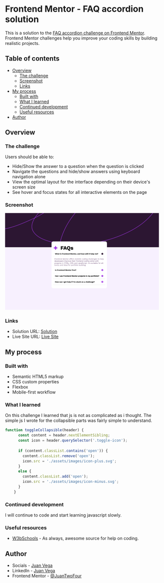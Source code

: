 # Frontend Mentor - FAQ accordion solution

This is a solution to the [FAQ accordion challenge on Frontend Mentor](https://www.frontendmentor.io/challenges/faq-accordion-wyfFdeBwBz). Frontend Mentor challenges help you improve your coding skills by building realistic projects. 

## Table of contents

- [Overview](#overview)
  - [The challenge](#the-challenge)
  - [Screenshot](#screenshot)
  - [Links](#links)
- [My process](#my-process)
  - [Built with](#built-with)
  - [What I learned](#what-i-learned)
  - [Continued development](#continued-development)
  - [Useful resources](#useful-resources)
- [Author](#author)

## Overview

### The challenge

Users should be able to:

- Hide/Show the answer to a question when the question is clicked
- Navigate the questions and hide/show answers using keyboard navigation alone
- View the optimal layout for the interface depending on their device's screen size
- See hover and focus states for all interactive elements on the page

### Screenshot

![](./assets/images/Screenshot.png)

### Links

- Solution URL: [Solution](https://www.frontendmentor.io/solutions/faq-accordion-ycAHjFxS85)
- Live Site URL: [Live Site](https://juantwofour.github.io/FAQ-accordion/)

## My process

### Built with

- Semantic HTML5 markup
- CSS custom properties
- Flexbox
- Mobile-first workflow


### What I learned

On this challenge I learned that js is not as complicated as i thought. The simple js I wrote for the collapsible parts was fairly simple to understand.

```js
function toggleCollapsible(header) {
      const content = header.nextElementSibling;
      const icon = header.querySelector('.toggle-icon');

      if (content.classList.contains('open')) {
        content.classList.remove('open');
        icon.src = './assets/images/icon-plus.svg';
      }
      else {
        content.classList.add('open');
        icon.src = './assets/images/icon-minus.svg';
      }
    }
```

### Continued development

I will continue to code and start learning javascript slowly.

### Useful resources

- [W3bSchools](https://www.w3schools.com/) - As always, awesome source for help on coding.

## Author

- Socials - [Juan Vega](https://juantwofour.github.io/Social-Profiles/)
- LinkedIn - [Juan Vega](https://www.linkedin.com/in/juan-vega-bab395282)
- Frontend Mentor - [@JuanTwoFour](https://www.frontendmentor.io/profile/JuanTwoFour)
